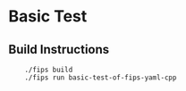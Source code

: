 # Basic Test

## Build Instructions

```
    ./fips build
    ./fips run basic-test-of-fips-yaml-cpp
```

